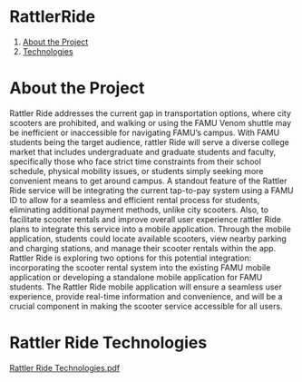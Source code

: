 # RattlerRide

1. [About the Project](#about-the-project)
2. [Technologies](#technologies)

# About the Project
Rattler Ride addresses the current gap in transportation options, where city scooters are prohibited, and walking or using the FAMU Venom shuttle may be inefficient or inaccessible for navigating FAMU’s campus. With FAMU students being the target audience, rattler Ride will serve a diverse college market that includes undergraduate and graduate students and faculty, specifically those who face strict time constraints from their school schedule, physical mobility issues, or students simply seeking more convenient means to get around campus. A standout feature of the Rattler Ride service will be integrating the current tap-to-pay system using a FAMU ID to allow for a seamless and efficient rental process for students, eliminating additional payment methods, unlike city scooters. Also, to facilitate scooter rentals and improve overall user experience rattler Ride plans to integrate this service into a mobile application. Through the mobile application, students could locate available scooters, view nearby parking and charging stations, and manage their scooter rentals within the app. Rattler Ride is exploring two options for this potential integration: incorporating the scooter rental system into the existing FAMU mobile application or developing a standalone mobile application for FAMU students. The Rattler Ride mobile application will ensure a seamless user experience, provide real-time information and convenience, and will be a crucial component in making the scooter service accessible for all users.

# Rattler Ride Technologies
[Rattler Ride Technologies.pdf](https://github.com/user-attachments/files/18461930/Rattler.Ride.Technologies.pdf)

